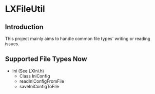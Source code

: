 # LXFileUtil

## Introduction

This project mainly aims to handle common file types' writing or reading issues.

## Supported File Types Now

- Ini (See LXIni.h)
  + Class IniConfig
  + readIniConfigFromFile
  + saveIniConfigToFile
